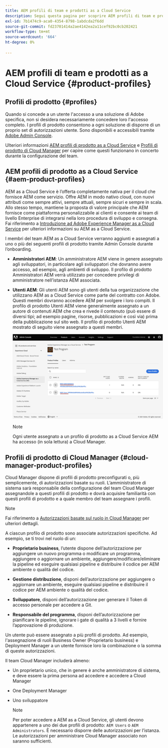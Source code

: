```yaml
---
title: AEM profili di team e prodotti as a Cloud Service
description: Segui questa pagina per scoprire AEM profili di team e prodotti as a Cloud Service.
exl-id: 7b1474c9-aca0-4354-8798-1abdcda2f6dd
source-git-commit: fd23701414a2ae4142ea2a11cef92bc0cb202421
workflow-type: tm+mt
source-wordcount: '664'
ht-degree: 0%

---
```


# AEM profili di team e prodotti as a Cloud Service {#product-profiles}

## Profili di prodotto {#profiles}

Quando si concede a un utente l&#39;accesso a una soluzione di Adobe specifica, non si desidera necessariamente concedere loro l&#39;accesso completo. I profili di prodotto consentono a ogni soluzione di disporre di un proprio set di autorizzazioni utente. Sono disponibili e accessibili tramite [Adobe Admin Console](/help/onboarding/learn-concepts/admin-console.md).

Ulteriori informazioni [AEM profili di prodotto as a Cloud Service](#aem-product-profiles) e [Profili di prodotto di Cloud Manager](#cloud-manager-product-profiles) per capire come questi funzionano in concerto durante la configurazione del team.

## AEM profili di prodotto as a Cloud Service {#aem-product-profiles}

AEM as a Cloud Service è l’offerta completamente nativa per il cloud che fornisce AEM come servizio. Offre AEM in modo nativo cloud, con nuovi attributi come sempre attivi, sempre attuali, sempre sicuri e sempre in scala. Allo stesso tempo, mantiene la proposta di valore principale che AEM fornisce come piattaforma personalizzabile ai clienti e consente ai team di livello Enterprise di integrarsi nella loro procedura di sviluppo e consegna. Fai riferimento a [Introduzione ad Adobe Experience Manager as a Cloud Service](https://experienceleague.adobe.com/docs/experience-manager-cloud-service/overview/introduction.html?lang=en) per ulteriori informazioni su AEM as a Cloud Service.

I membri del team AEM as a Cloud Service verranno aggiunti e assegnati a uno o più dei seguenti profili di prodotto tramite Admin Console durante l’onboarding.

* **Amministratori AEM**: Un amministratore AEM viene in genere assegnato agli sviluppatori, in particolare agli sviluppatori che dovranno avere accesso, ad esempio, agli ambienti di sviluppo. Il profilo di prodotto Amministratori AEM verrà utilizzato per concedere privilegi di amministratore nell’istanza AEM associata.

* **Utenti AEM**: Gli utenti AEM sono gli utenti della tua organizzazione che utilizzano AEM as a Cloud Service come parte del contratto con Adobe. Questi membri dovranno accedere AEM per svolgere i loro compiti. Il profilo di prodotto Utenti AEM viene generalmente assegnato a un autore di contenuti AEM che crea e rivede il contenuto (può essere di diversi tipi; ad esempio pagine, risorse, pubblicazioni e così via) prima della pubblicazione sul sito web. Il profilo di prodotto Utenti AEM mostrato di seguito viene assegnato a questi membri.

   ![](/help/onboarding/learn-concepts/assets/admin-console-profiles.png)

   >[!NOTE]
   >Ogni utente assegnato a un profilo di prodotto as a Cloud Service AEM ha accesso (in sola lettura) a Cloud Manager.

## Profili di prodotto di Cloud Manager {#cloud-manager-product-profiles}

Cloud Manager dispone di profili di prodotto preconfigurati o, più semplicemente, di autorizzazioni basate su ruoli. L’amministratore di sistema sarà responsabile della configurazione del team Cloud Manager assegnandole a questi profili di prodotto e dovrà acquisire familiarità con questi profili di prodotto e a quale membro del team assegnare i profili.
>[!NOTE]
>Fai riferimento a [Autorizzazioni basate sul ruolo in Cloud Manager](/help/onboarding/learn-concepts/cloud-manager-introduction.md##role-based-permissions) per ulteriori dettagli.

A ciascun profilo di prodotto sono associate autorizzazioni specifiche. Ad esempio, se ti trovi nel ruolo di un:

* **Proprietario business**, l’utente dispone dell’autorizzazione per aggiungere un nuovo programma o modificare un programma, aggiungere o aggiornare un ambiente, aggiungere/modificare/eliminare la pipeline ed eseguire qualsiasi pipeline e distribuire il codice per AEM ambiente o qualità del codice.

* **Gestione distribuzione**, disponi dell’autorizzazione per aggiungere o aggiornare un ambiente, eseguire qualsiasi pipeline e distribuire il codice per AEM ambiente o qualità del codice.

* **Sviluppatore**, disponi dell’autorizzazione per generare il Token di accesso personale per accedere a Git.

* **Responsabile del programma**, disponi dell’autorizzazione per pianificare le pipeline, ignorare i gate di qualità a 3 livelli e fornire l’approvazione di produzione.

Un utente può essere assegnato a più profili di prodotto. Ad esempio, l&#39;assegnazione di ruoli Business Owner (Proprietario business) e Deployment Manager a un utente fornisce loro la combinazione o la somma di queste autorizzazioni.

Il team Cloud Manager includerà almeno:

* Un proprietario unico, che in genere è anche amministratore di sistema, e deve essere la prima persona ad accedere e accedere a Cloud Manager
* One Deployment Manager
* Uno sviluppatore

   >[!NOTE]
   >Per poter accedere a AEM as a Cloud Service, gli utenti devono appartenere a uno dei due profili di prodotto: `AEM Users` o `AEM Administrators`. È necessario disporre delle autorizzazioni per l’istanza. Le autorizzazioni per amministrare Cloud Manager associato non saranno sufficienti.
